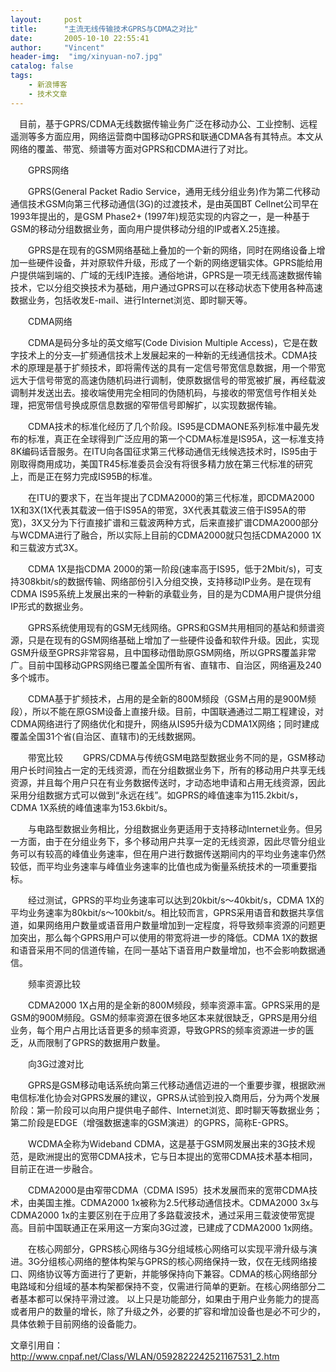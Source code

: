 ```yaml
---
layout:     post
title:      "主流无线传输技术GPRS与CDMA之对比"
date:       2005-10-10 22:55:41
author:     "Vincent"
header-img:  "img/xinyuan-no7.jpg"
catalog: false
tags:
    - 新浪博客
    - 技术文章
---
```



　目前，基于GPRS/CDMA无线数据传输业务广泛在移动办公、工业控制、远程遥测等多方面应用，网络运营商中国移动GPRS和联通CDMA各有其特点。本文从网络的覆盖、带宽、频谱等方面对GPRS和CDMA进行了对比。

　　GPRS网络

　　GPRS(General Packet Radio Service，通用无线分组业务)作为第二代移动通信技术GSM向第三代移动通信(3G)的过渡技术，是由英国BT Cellnet公司早在1993年提出的，是GSM Phase2+ (1997年)规范实现的内容之一，是一种基于GSM的移动分组数据业务，面向用户提供移动分组的IP或者X.25连接。

　　GPRS是在现有的GSM网络基础上叠加的一个新的网络，同时在网络设备上增加一些硬件设备，并对原软件升级，形成了一个新的网络逻辑实体。GPRS能给用户提供端到端的、广域的无线IP连接。通俗地讲，GPRS是一项无线高速数据传输技术，它以分组交换技术为基础，用户通过GPRS可以在移动状态下使用各种高速数据业务，包括收发E-mail、进行Internet浏览、即时聊天等。

　　CDMA网络

　　CDMA是码分多址的英文缩写(Code Division Multiple Access)，它是在数字技术上的分支—扩频通信技术上发展起来的一种新的无线通信技术。CDMA技术的原理是基于扩频技术，即将需传送的具有一定信号带宽信息数据，用一个带宽远大于信号带宽的高速伪随机码进行调制，使原数据信号的带宽被扩展，再经载波调制并发送出去。接收端使用完全相同的伪随机码，与接收的带宽信号作相关处理，把宽带信号换成原信息数据的窄带信号即解扩，以实现数据传输。

　　CDMA技术的标准化经历了几个阶段。IS95是CDMAONE系列标准中最先发布的标准，真正在全球得到广泛应用的第一个CDMA标准是IS95A，这一标准支持8K编码话音服务。在ITU向各国征求第三代移动通信无线候选技术时，IS95由于刚取得商用成功，美国TR45标准委员会没有将很多精力放在第三代标准的研究上，而是正在努力完成IS95B的标准。

　　在ITU的要求下，在当年提出了CDMA2000的第三代标准，即CDMA2000 1X和3X(1X代表其载波一倍于IS95A的带宽，3X代表其载波三倍于IS95A的带宽)，3X又分为下行直接扩谱和三载波两种方式，后来直接扩谱CDMA2000部分与WCDMA进行了融合，所以实际上目前的CDMA2000就只包括CDMA2000 1X和三载波方式3X。

　　CDMA 1X是指CDMA 2000的第一阶段(速率高于IS95，低于2Mbit/s)，可支持308kbit/s的数据传输、网络部份引入分组交换，支持移动IP业务。是在现有CDMA IS95系统上发展出来的一种新的承载业务，目的是为CDMA用户提供分组IP形式的数据业务。

　　GPRS系统使用现有的GSM无线网络。GPRS和GSM共用相同的基站和频谱资源，只是在现有的GSM网络基础上增加了一些硬件设备和软件升级。因此，实现GSM升级至GPRS非常容易，且中国移动借助原GSM网络，所以GPRS覆盖非常广。目前中国移动GPRS网络已覆盖全国所有省、直辖市、自治区，网络遍及240多个城市。

　　CDMA基于扩频技术，占用的是全新的800M频段（GSM占用的是900M频段），所以不能在原GSM设备上直接升级。目前，中国联通通过二期工程建设，对CDMA网络进行了网络优化和提升，网络从IS95升级为CDMA1X网络；同时建成覆盖全国31个省(自治区、直辖市)的无线数据网。

　　带宽比较 　　GPRS/CDMA与传统GSM电路型数据业务不同的是，GSM移动用户长时间独占一定的无线资源，而在分组数据业务下，所有的移动用户共享无线资源，并且每个用户只在有业务数据传送时，才动态地申请和占用无线资源，因此采用分组数据方式可以做到“永远在线”。如GPRS的峰值速率为115.2kbit/s，CDMA 1X系统的峰值速率为153.6kbit/s。

　　与电路型数据业务相比，分组数据业务更适用于支持移动Internet业务。但另一方面，由于在分组业务下，多个移动用户共享一定的无线资源，因此尽管分组业务可以有较高的峰值业务速率，但在用户进行数据传送期间内的平均业务速率仍然较低，而平均业务速率与峰值业务速率的比值也成为衡量系统技术的一项重要指标。

　　经过测试，GPRS的平均业务速率可以达到20kbit/s～40kbit/s，CDMA 1X的平均业务速率为80kbit/s～100kbit/s。相比较而言，GPRS采用语音和数据共享信道，如果网络用户数量或语音用户数量增加到一定程度，将导致频率资源的问题更加突出，那么每个GPRS用户可以使用的带宽将进一步的降低。CDMA 1X的数据和语音采用不同的信道传输，在同一基站下语音用户数量增加，也不会影响数据通信。

　　频率资源比较

　　CDMA2000 1X占用的是全新的800M频段，频率资源丰富。GPRS采用的是GSM的900M频段。GSM的频率资源在很多地区本来就很缺乏，GPRS是用分组业务，每个用户占用比话音更多的频率资源，导致GPRS的频率资源进一步的匮乏，从而限制了GPRS的数据用户数量。

　　向3G过渡对比

　　GPRS是GSM移动电话系统向第三代移动通信迈进的一个重要步骤，根据欧洲电信标准化协会对GPRS发展的建议，GPRS从试验到投入商用后，分为两个发展阶段：第一阶段可以向用户提供电子邮件、Internet浏览、即时聊天等数据业务；第二阶段是EDGE（增强数据速率的GSM演进）的GPRS，简称E-GPRS。

　　WCDMA全称为Wideband CDMA，这是基于GSM网发展出来的3G技术规范，是欧洲提出的宽带CDMA技术，它与日本提出的宽带CDMA技术基本相同，目前正在进一步融合。

　　CDMA2000是由窄带CDMA（CDMA IS95）技术发展而来的宽带CDMA技术，由美国主推。CDMA2000 1x被称为2.5代移动通信技术。CDMA2000 3x与CDMA2000 1x的主要区别在于应用了多路载波技术，通过采用三载波使带宽提高。目前中国联通正在采用这一方案向3G过渡，已建成了CDMA2000 1x网络。

　　在核心网部分，GPRS核心网络与3G分组域核心网络可以实现平滑升级与演进。3G分组核心网络的整体构架与GPRS的核心网络保持一致，仅在无线网络接口、网络协议等方面进行了更新，并能够保持向下兼容。CDMA的核心网络部分电路域和分组域的基本构架都保持不变，仅需进行简单的更新。在核心网络部分二者基本都可以保持平滑过渡。 以上只是功能部分，如果由于用户业务能力的提高或者用户的数量的增长，除了升级之外，必要的扩容和增加设备也是必不可少的，具体依赖于目前网络的设备能力。

文章引用自：http://www.cnpaf.net/Class/WLAN/0592822242521167531_2.htm



